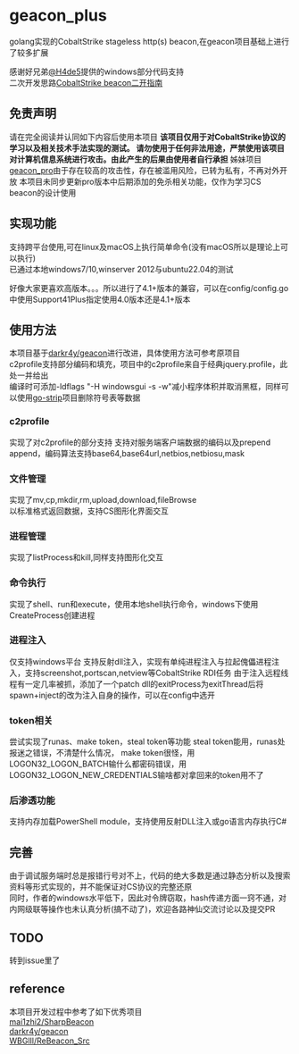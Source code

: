 # geacon_plus
golang实现的CobaltStrike stageless http(s) beacon,在geacon项目基础上进行了较多扩展

感谢好兄弟[@H4de5](https://github.com/H4de5-7)提供的windows部分代码支持  
二次开发思路[CobaltStrike beacon二开指南](https://blog.z3ratu1.cn/CobaltStrike%20beacon%E4%BA%8C%E5%BC%80%E6%8C%87%E5%8D%97.html)

## 免责声明
请在完全阅读并认同如下内容后使用本项目
**该项目仅用于对CobaltStrike协议的学习以及相关技术手法实现的测试。
请勿使用于任何非法用途，严禁使用该项目对计算机信息系统进行攻击。由此产生的后果由使用者自行承担**
姊妹项目[geacon_pro](https://github.com/H4de5-7/geacon_pro)由于存在较高的攻击性，存在被滥用风险，已转为私有，不再对外开放
本项目未同步更新pro版本中后期添加的免杀相关功能，仅作为学习CS beacon的设计使用


## 实现功能
支持跨平台使用,可在linux及macOS上执行简单命令(没有macOS所以是理论上可以执行)  
已通过本地windows7/10,winserver 2012与ubuntu22.04的测试  

好像大家更喜欢高版本。。。所以进行了4.1+版本的兼容，可以在config/config.go中使用Support41Plus指定使用4.0版本还是4.1+版本

## 使用方法
本项目基于[darkr4y/geacon](https://github.com/darkr4y/geacon)进行改进，具体使用方法可参考原项目  
c2profile支持部分编码和填充，项目中的c2profile来自于经典jquery.profile，此处一并给出  
编译时可添加-ldflags "-H windowsgui -s -w"减小程序体积并取消黑框，同样可以使用[go-strip](https://github.com/boy-hack/go-strip)项目删除符号表等数据


### c2profile
实现了对c2profile的部分支持 
支持对服务端客户端数据的编码以及prepend append，编码算法支持base64,base64url,netbios,netbiosu,mask

### 文件管理
实现了mv,cp,mkdir,rm,upload,download,fileBrowse  
以标准格式返回数据，支持CS图形化界面交互

### 进程管理
实现了listProcess和kill,同样支持图形化交互

### 命令执行
实现了shell、run和execute，使用本地shell执行命令，windows下使用CreateProcess创建进程

### 进程注入
仅支持windows平台
支持反射dll注入，实现有单纯进程注入与拉起傀儡进程注入，支持screenshot,portscan,netview等CobaltStrike RDI任务
由于注入远程线程有一定几率被抓，添加了一个patch dll的exitProcess为exitThread后将spawn+inject的改为注入自身的操作，可以在config中选开

### token相关
尝试实现了runas、make token，steal token等功能
steal token能用，runas处报迷之错误，不清楚什么情况，
make token很怪，用LOGON32_LOGON_BATCH输什么都密码错误，用LOGON32_LOGON_NEW_CREDENTIALS输啥都对拿回来的token用不了

### 后渗透功能
支持内存加载PowerShell module，支持使用反射DLL注入或go语言内存执行C#

## 完善
由于调试服务端时总是报错行号对不上，代码的绝大多数是通过静态分析以及搜索资料等形式实现的，并不能保证对CS协议的完整还原  
同时，作者的windows水平低下，因此对令牌窃取，hash传递方面一窍不通，对内网级联等操作也未认真分析(搞不动了)，欢迎各路神仙交流讨论以及提交PR

## TODO
转到issue里了

## reference
本项目开发过程中参考了如下优秀项目  
[mai1zhi2/SharpBeacon](https://github.com/mai1zhi2/SharpBeacon)  
[darkr4y/geacon](https://github.com/darkr4y/geacon)  
[WBGlIl/ReBeacon_Src](https://github.com/WBGlIl/ReBeacon_Src)